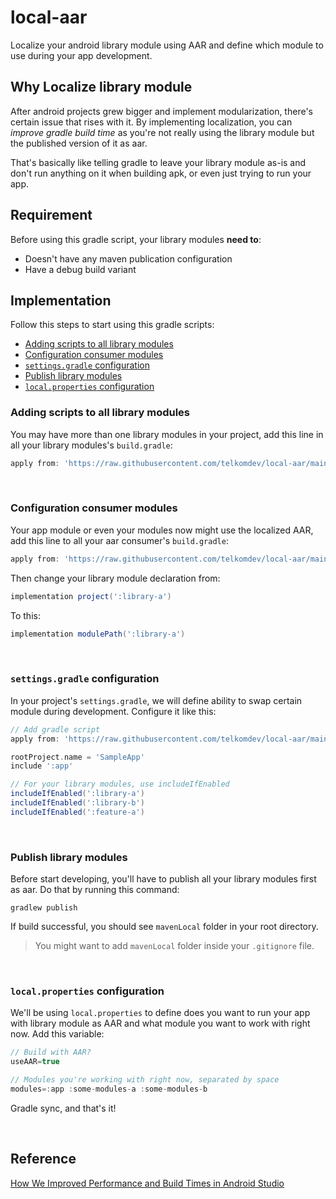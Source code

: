 # local-aar
Localize your android library module using AAR and define which module to use during your app development.

## Why Localize library module
After android projects grew bigger and implement modularization, there's certain issue that rises with it. By implementing localization, you can *improve gradle build time* as you're not really using the library module but the published version of it as aar.<br/>

That's basically like telling gradle to leave your library module as-is and don't run anything on it when building apk, or even just trying to run your app.

## Requirement
Before using this gradle script, your library modules **need to**:
 - Doesn't have any maven publication configuration
 - Have a debug build variant
 
## Implementation
Follow this steps to start using this gradle scripts:
 - [Adding scripts to all library modules](#adding-scripts-to-all-library-modules)
 - [Configuration consumer modules](#configuration-consumer-modules)
 - [`settings.gradle` configuration](#settingsgradle-configuration)
 - [Publish library modules](#publish-library-modules)
 - [`local.properties` configuration](#localproperties-configuration)


### Adding scripts to all library modules
You may have more than one library modules in your project, add this line in all your library modules's `build.gradle`:
```groovy
apply from: 'https://raw.githubusercontent.com/telkomdev/local-aar/main/publish.gradle'
```
<br/>

### Configuration consumer modules
Your app module or even your modules now might use the localized AAR, add this line to all your aar consumer's `build.gradle`:
```groovy
apply from: 'https://raw.githubusercontent.com/telkomdev/local-aar/main/local-aar.gradle'
```
Then change your library module declaration from:
```groovy
implementation project(':library-a')
```
To this:
```groovy
implementation modulePath(':library-a')
```
<br/>

### `settings.gradle` configuration
In your project's `settings.gradle`, we will define ability to swap certain module during development. Configure it like this:
```groovy
// Add gradle script
apply from: 'https://raw.githubusercontent.com/telkomdev/local-aar/main/local-aar.gradle'

rootProject.name = 'SampleApp'
include ':app'

// For your library modules, use includeIfEnabled
includeIfEnabled(':library-a')
includeIfEnabled(':library-b')
includeIfEnabled(':feature-a')
```
<br/>

### Publish library modules
Before start developing, you'll have to publish all your library modules first as aar. Do that by running this command:
```shell
gradlew publish
```
If build successful, you should see `mavenLocal` folder in your root directory.
> You might want to add `mavenLocal` folder inside your `.gitignore` file.
<br/>

### `local.properties` configuration
We'll be using `local.properties` to define does you want to run your app with library module as AAR and what module you want to work with right now. Add this variable:
```groovy
// Build with AAR?
useAAR=true

// Modules you're working with right now, separated by space
modules=:app :some-modules-a :some-modules-b
```
Gradle sync, and that's it!

<br/>

## Reference
[How We Improved Performance and Build Times in Android Studio](https://medium.com/gojekengineering/how-we-improved-performance-and-build-times-in-android-studio-306028166b79)
